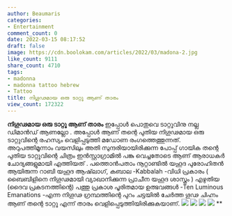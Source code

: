 ```yaml
---
author: Beaumaris
categories:
- Entertainment
comment_count: 0
date: 2022-03-15 08:17:52
draft: false
image: https://cdn.boolokam.com/articles/2022/03/madona-2.jpg
like_count: 9111
share_count: 4710
tags:
- madonna
- madonna tattoo hebrew
- Tattoo
title: നിഗൂഢമായ ഒരു ടാറ്റൂ ആണ് താരം
view_count: 172322
---
```


**നിഗൂഢമായ ഒരു ടാറ്റൂ ആണ് താരം** ഇപ്പോൾ പൊതുവെ ടാറ്റൂവിനു നല്ല ഡിമാൻഡ് ആണല്ലോ . അപ്പോൾ ആണ് തന്റെ പുതിയ നിഗൂഢമായ ഒരു ടാറ്റുവിന്റെ രഹസ്യം വെളിപ്പടുത്തി മഡോണ രംഗത്തെത്തുന്നത്. അറുപത്തിമൂന്നാം വയസിലും അതി സുന്ദരിയായിരിക്കുന്ന പോപ്പ് ഗായിക തന്റെ പുതിയ ടാറ്റൂവിന്റെ ചിത്രം ഇൻസ്റ്റാഗ്രാമിൽ പങ്കു വെച്ചതോടെ ആണ് ആരാധകർ ചോദ്യങ്ങളുമായി എത്തിയത് . പത്തൊൻപതാം നൂറ്റാണ്ടിൽ യഹൂദ പുരോഹിതൻ ആയിരുന്ന റാബി യഹൂദ ആഷ്‌ലാഗ്, കബാല -Kabbalah -വിധി പ്രകാരം ( ബൈബിളിനെ നിഗൂഢമായി വ്യാഖാനിക്കുന്ന പ്രാചീന യഹൂദ ശാസ്ത്രം ) എഴുതിയ (ദൈവ പ്രകടനത്തിന്റെ) പത്തു പ്രകാശ പൂരിതമായ ഉത്ഭവങ്ങൾ -Ten Luminous Emanations -എന്ന നിഗൂഢ ഗ്രന്ഥത്തിന്റെ പുറം ചട്ടയിൽ ചേർത്ത ഗൂഢ ചിഹ്നം ആണ് തന്റെ ടാറ്റൂ എന്ന് താരം വെളിപ്പെടുത്തിയിരിക്കുകയാണ്. ![](https://cdn.boolokam.com/articles/2022/03/madona-2.jpg) ![](https://cdn.boolokam.com/articles/2022/03/madona-3.jpg) ![](https://cdn.boolokam.com/articles/2022/03/madona-4.jpg) ![](https://cdn.boolokam.com/articles/2022/03/madona-5.jpg) **